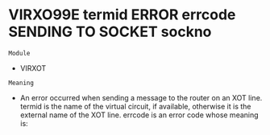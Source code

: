 # VIRXO99E termid ERROR errcode SENDING TO SOCKET sockno

`Module`
- VIRXOT

`Meaning`
- An error occurred when sending a message to the router on an XOT line. termid is the name of the virtual circuit, if available, otherwise it is the external name of the XOT line. errcode is an error code whose meaning is:

